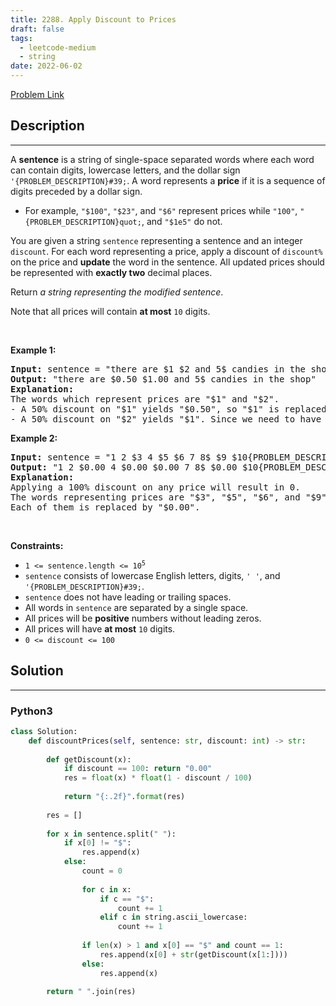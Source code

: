 ```yaml
---
title: 2288. Apply Discount to Prices
draft: false
tags: 
  - leetcode-medium
  - string
date: 2022-06-02
---
```


[Problem Link](https://leetcode.com/problems/apply-discount-to-prices/)

## Description

---
<p>A <strong>sentence</strong> is a string of single-space separated words where each word can contain digits, lowercase letters, and the dollar sign <code>&#39;{PROBLEM_DESCRIPTION}#39;</code>. A word represents a <strong>price</strong> if it is a sequence of digits preceded by a dollar sign.</p>

<ul>
	<li>For example, <code>&quot;$100&quot;</code>, <code>&quot;$23&quot;</code>, and <code>&quot;$6&quot;</code> represent prices while <code>&quot;100&quot;</code>, <code>&quot;{PROBLEM_DESCRIPTION}quot;</code>, and <code>&quot;$1e5&quot;</code> do not.</li>
</ul>

<p>You are given a string <code>sentence</code> representing a sentence and an integer <code>discount</code>. For each word representing a price, apply a discount of <code>discount%</code> on the price and <strong>update</strong> the word in the sentence. All updated prices should be represented with <strong>exactly two</strong> decimal places.</p>

<p>Return <em>a string representing the modified sentence</em>.</p>

<p>Note that all prices will contain <strong>at most</strong> <code>10</code> digits.</p>

<p>&nbsp;</p>
<p><strong class="example">Example 1:</strong></p>

<pre>
<strong>Input:</strong> sentence = &quot;there are $1 $2 and 5$ candies in the shop&quot;, discount = 50
<strong>Output:</strong> &quot;there are $0.50 $1.00 and 5$ candies in the shop&quot;
<strong>Explanation:</strong> 
The words which represent prices are &quot;$1&quot; and &quot;$2&quot;. 
- A 50% discount on &quot;$1&quot; yields &quot;$0.50&quot;, so &quot;$1&quot; is replaced by &quot;$0.50&quot;.
- A 50% discount on &quot;$2&quot; yields &quot;$1&quot;. Since we need to have exactly 2 decimal places after a price, we replace &quot;$2&quot; with &quot;$1.00&quot;.
</pre>

<p><strong class="example">Example 2:</strong></p>

<pre>
<strong>Input:</strong> sentence = &quot;1 2 $3 4 $5 $6 7 8$ $9 $10{PROBLEM_DESCRIPTION}quot;, discount = 100
<strong>Output:</strong> &quot;1 2 $0.00 4 $0.00 $0.00 7 8$ $0.00 $10{PROBLEM_DESCRIPTION}quot;
<strong>Explanation:</strong> 
Applying a 100% discount on any price will result in 0.
The words representing prices are &quot;$3&quot;, &quot;$5&quot;, &quot;$6&quot;, and &quot;$9&quot;.
Each of them is replaced by &quot;$0.00&quot;.
</pre>

<p>&nbsp;</p>
<p><strong>Constraints:</strong></p>

<ul>
	<li><code>1 &lt;= sentence.length &lt;= 10<sup>5</sup></code></li>
	<li><code>sentence</code> consists of lowercase English letters, digits, <code>&#39; &#39;</code>, and <code>&#39;{PROBLEM_DESCRIPTION}#39;</code>.</li>
	<li><code>sentence</code> does not have leading or trailing spaces.</li>
	<li>All words in <code>sentence</code> are separated by a single space.</li>
	<li>All prices will be <strong>positive</strong> numbers without leading zeros.</li>
	<li>All prices will have <strong>at most</strong> <code>10</code> digits.</li>
	<li><code>0 &lt;= discount &lt;= 100</code></li>
</ul>


## Solution

---
### Python3
``` py title='apply-discount-to-prices'
class Solution:
    def discountPrices(self, sentence: str, discount: int) -> str:
        
        def getDiscount(x):
            if discount == 100: return "0.00"
            res = float(x) * float(1 - discount / 100)
            
            return "{:.2f}".format(res)
        
        res = []
        
        for x in sentence.split(" "):
            if x[0] != "$":
                res.append(x)
            else:
                count = 0
                
                for c in x:
                    if c == "$":
                        count += 1
                    elif c in string.ascii_lowercase:
                        count += 1
                
                if len(x) > 1 and x[0] == "$" and count == 1:
                    res.append(x[0] + str(getDiscount(x[1:])))
                else:
                    res.append(x)
        
        return " ".join(res)
```

